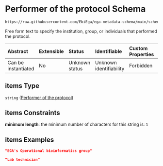 # Performer of the protocol Schema

```txt
https://raw.githubusercontent.com/EbiEga/ega-metadata-schema/main/schemas/EGA.protocol.json#/properties/protocolPerformers/items
```

Free form text to specify the institution, group, or individuals that performed the protocol.

| Abstract            | Extensible | Status         | Identifiable            | Custom Properties | Additional Properties | Access Restrictions | Defined In                                                                       |
| :------------------ | :--------- | :------------- | :---------------------- | :---------------- | :-------------------- | :------------------ | :------------------------------------------------------------------------------- |
| Can be instantiated | No         | Unknown status | Unknown identifiability | Forbidden         | Allowed               | none                | [EGA.protocol.json\*](../../../schemas/EGA.protocol.json "open original schema") |

## items Type

`string` ([Performer of the protocol](ega-17-properties-protocol-performers-array-performer-of-the-protocol.md))

## items Constraints

**minimum length**: the minimum number of characters for this string is: `1`

## items Examples

```json
"EGA's Operational bioinformatics group"
```

```json
"Lab technician"
```
